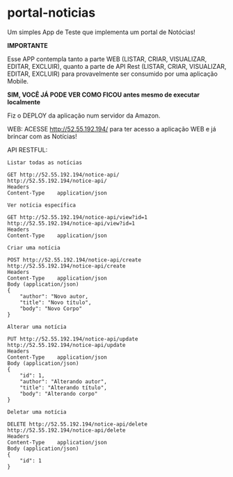 # portal-noticias

Um simples App de Teste que implementa um portal de Notócias!

**IMPORTANTE**

Esse APP contempla tanto a parte WEB (LISTAR, CRIAR, VISUALIZAR, EDITAR, EXCLUIR), quanto a parte de API Rest (LISTAR, CRIAR, VISUALIZAR, EDITAR, EXCLUIR) para provavelmente ser consumido por uma aplicação Mobile.


**SIM, VOCÊ JÁ PODE VER COMO FICOU antes mesmo de executar localmente**

Fiz o DEPLOY da aplicação num servidor da Amazon.

WEB:
ACESSE http://52.55.192.194/ para ter acesso a aplicação WEB e já brincar com as Notícias!

API RESTFUL:

```
Listar todas as notícias

GET http://52.55.192.194/notice-api/
http://52.55.192.194/notice-api/
Headers
Content-Type	application/json
```

```
Ver notícia específica

GET http://52.55.192.194/notice-api/view?id=1
http://52.55.192.194/notice-api/view?id=1
Headers
Content-Type	application/json
```

```
Criar uma notícia

POST http://52.55.192.194/notice-api/create
http://52.55.192.194/notice-api/create
Headers
Content-Type	application/json
Body (application/json)
{
	"author": "Novo autor,
	"title": "Novo título",
	"body": "Novo Corpo"
}
```

```
Alterar uma notícia

PUT http://52.55.192.194/notice-api/update
http://52.55.192.194/notice-api/update
Headers
Content-Type	application/json
Body (application/json)
{
	"id": 1,
	"author": "Alterando autor",
	"title": "Alterando título",
	"body": "Alterando corpo"
}
```

```
Deletar uma notícia

DELETE http://52.55.192.194/notice-api/delete
http://52.55.192.194/notice-api/delete
Headers
Content-Type	application/json
Body (application/json)
{
	"id": 1
}
```






